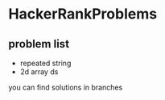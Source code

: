 # HackerRankProblems


## problem list
- repeated string
- 2d array ds

you can find solutions in branches
